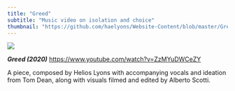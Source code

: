 ```yaml
---
title: "Greed"
subtitle: "Music video on isolation and choice"
thumbnail: "https://github.com/haelyons/Website-Content/blob/master/Greed%20Artwork%20PNG.png?raw=true"
---
```


![](https://www.youtube.com/watch?v=ZzMYuDWCeZY)

_**Greed (2020)**_ https://www.youtube.com/watch?v=ZzMYuDWCeZY

A piece, composed by Helios Lyons with accompanying vocals and ideation from Tom Dean, along with visuals filmed and edited by Alberto Scotti.
